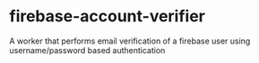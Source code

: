 # firebase-account-verifier
A worker that performs email verification of a firebase user using username/password based authentication
